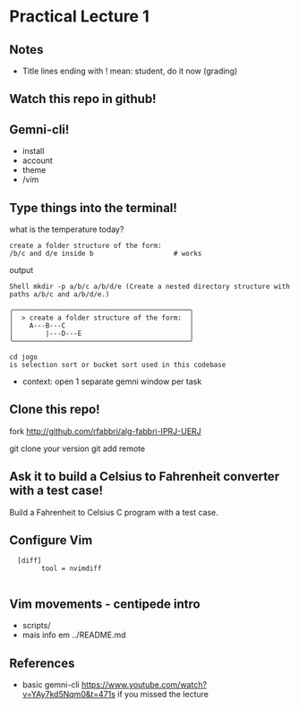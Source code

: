 # Practical Lecture 1

## Notes
- Title lines ending with ! mean: student, do it now (grading)

## Watch this repo in github!

## Gemni-cli!

- install
- account
- theme
- /vim


## Type things into the terminal!

what is the temperature today?

```
create a folder structure of the form:
/b/c and d/e inside b                    # works
```

output
```
Shell mkdir -p a/b/c a/b/d/e (Create a nested directory structure with paths a/b/c and a/b/d/e.)
```


```
╭────────────────────────────────────────────╮
│  > create a folder structure of the form:  │
│    A---B---C                               │
│        |---D---E                           │
╰────────────────────────────────────────────╯
```

```
cd jogo
is selection sort or bucket sort used in this codebase
```

- context: open 1 separate gemni window per task

## Clone this repo!

fork http://github.com/rfabbri/alg-fabbri-IPRJ-UERJ

git clone your version
git add remote


## Ask it to build a Celsius to Fahrenheit converter with a test case!

Build a Fahrenheit to Celsius C program with a test case.


## Configure Vim
```
  [diff]
        tool = nvimdiff
        
```        

## Vim movements - centipede intro
- scripts/
- mais info em ../README.md

## References
- basic gemni-cli https://www.youtube.com/watch?v=YAy7kd5Nqm0&t=471s if you
  missed the lecture
